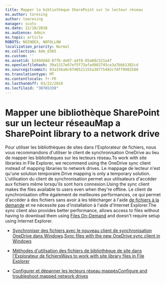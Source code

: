 ```yaml
---
title: Mapper la bibliothèque SharePoint sur le lecteur réseau
ms.author: toresing
author: tomresing
manager: scotv
ms.date: 12/10/2018
ms.audience: Admin
ms.topic: article
ROBOTS: NOINDEX, NOFOLLOW
localization_priority: Normal
ms.collection: Adm_O365
ms.custom: ''
ms.assetid: b249dddd-87fb-4e07-a4f8-05a0dc521a47
ms.openlocfilehash: 39a1317e67ef5f73afad902745ce3a7bbb1382cd
ms.sourcegitcommit: 03a156a9c9740521155a30775492c7dff0982588
ms.translationtype: MT
ms.contentlocale: fr-FR
ms.lasthandoff: 03/22/2019
ms.locfileid: "30765338"
---
```

# <a name="map-a-sharepoint-library-to-a-network-drive"></a><span data-ttu-id="0ff44-102">Mapper une bibliothèque SharePoint sur un lecteur réseau</span><span class="sxs-lookup"><span data-stu-id="0ff44-102">Map a SharePoint library to a network drive</span></span>

<span data-ttu-id="0ff44-103">Pour utiliser les bibliothèques de sites dans l'Explorateur de fichiers, nous vous recommandons d'utiliser le client de synchronisation OneDrive au lieu de mapper les bibliothèques sur les lecteurs réseau.</span><span class="sxs-lookup"><span data-stu-id="0ff44-103">To work with site libraries in File Explorer, we recommend using the OneDrive sync client instead of mapping libraries to network drives.</span></span> <span data-ttu-id="0ff44-104">Le mappage de lecteur n'est qu'une solution temporaire.</span><span class="sxs-lookup"><span data-stu-id="0ff44-104">Drive mapping is only a temporary solution.</span></span> <span data-ttu-id="0ff44-105">L'utilisation du client de synchronisation permet aux utilisateurs d'accéder aux fichiers même lorsqu'ils sont hors connexion.</span><span class="sxs-lookup"><span data-stu-id="0ff44-105">Using the sync client makes the files available to users even when they're offline.</span></span> <span data-ttu-id="0ff44-106">Le client de synchronisation offre également de meilleures performances, ce qui permet d'accéder à des fichiers sans avoir à les télécharger à l'aide [de fichiers à la demande](https://support.office.com/article/Learn-about-OneDrive-Files-On-Demand-0E6860D3-D9F3-4971-B321-7092438FB38E) et ne nécessite pas d'installation à l'aide d'Internet Explorer.</span><span class="sxs-lookup"><span data-stu-id="0ff44-106">The sync client also provides better performance, allows access to files without having to download them using [Files On-Demand](https://support.office.com/article/Learn-about-OneDrive-Files-On-Demand-0E6860D3-D9F3-4971-B321-7092438FB38E) and doesn't require setup using Internet Explorer.</span></span> 
  
- <span data-ttu-id="0ff44-107">[Synchroniser des fichiers avec le nouveau client de synchronisation OneDrive dans Windows](https://go.microsoft.com/fwlink/?linkid=866427).</span><span class="sxs-lookup"><span data-stu-id="0ff44-107">[Sync files with the new OneDrive sync client in Windows](https://go.microsoft.com/fwlink/?linkid=866427)</span></span>
    
- [<span data-ttu-id="0ff44-108">Méthodes d'utilisation des fichiers de bibliothèque de site dans l'Explorateur de fichiers</span><span class="sxs-lookup"><span data-stu-id="0ff44-108">Ways to work with site library files in File Explorer</span></span>](https://go.microsoft.com/fwlink/?linkid=866291)
    
- [<span data-ttu-id="0ff44-109">Configurer et dépanner les lecteurs réseau mappés</span><span class="sxs-lookup"><span data-stu-id="0ff44-109">Configure and troubleshoot mapped network drives</span></span>](https://support.microsoft.com/kb/2616712)
    

